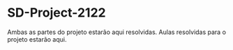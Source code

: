 # SD-Project-2122

Ambas as partes do projeto estarão aqui resolvidas. 
Aulas resolvidas para o projeto estarão aqui. 
